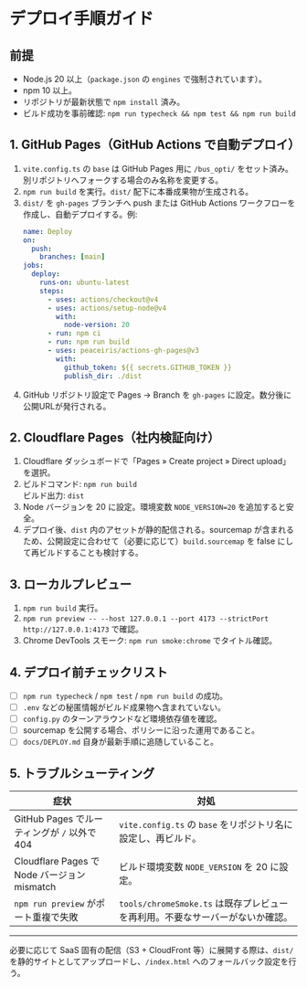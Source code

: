 <!--
  docs/DEPLOY.md
  Purpose: Document repeatable steps for deploying the app to static hosting platforms.
  Scope: GitHub Pages / Cloudflare Pages（社内検証向け） / ローカル preview。
-->

# デプロイ手順ガイド

## 前提
- Node.js 20 以上（`package.json` の `engines` で強制されています）。
- npm 10 以上。
- リポジトリが最新状態で `npm install` 済み。
- ビルド成功を事前確認: `npm run typecheck && npm test && npm run build`

## 1. GitHub Pages（GitHub Actions で自動デプロイ）

1. `vite.config.ts` の `base` は GitHub Pages 用に `/bus_opti/` をセット済み。別リポジトリへフォークする場合のみ名称を変更する。
2. `npm run build` を実行。`dist/` 配下に本番成果物が生成される。
3. `dist/` を `gh-pages` ブランチへ push または GitHub Actions ワークフローを作成し、自動デプロイする。例:
   ```yaml
   name: Deploy
   on:
     push:
       branches: [main]
   jobs:
     deploy:
       runs-on: ubuntu-latest
       steps:
         - uses: actions/checkout@v4
         - uses: actions/setup-node@v4
           with:
             node-version: 20
         - run: npm ci
         - run: npm run build
         - uses: peaceiris/actions-gh-pages@v3
           with:
             github_token: ${{ secrets.GITHUB_TOKEN }}
             publish_dir: ./dist
   ```
4. GitHub リポジトリ設定で Pages → Branch を `gh-pages` に設定。数分後に公開URLが発行される。

## 2. Cloudflare Pages（社内検証向け）

1. Cloudflare ダッシュボードで「Pages » Create project » Direct upload」を選択。
2. ビルドコマンド: `npm run build`  
   ビルド出力: `dist`
3. Node バージョンを 20 に設定。環境変数 `NODE_VERSION=20` を追加すると安全。
4. デプロイ後、`dist` 内のアセットが静的配信される。sourcemap が含まれるため、公開設定に合わせて（必要に応じて）`build.sourcemap` を false にして再ビルドすることも検討する。

## 3. ローカルプレビュー

1. `npm run build` 実行。
2. `npm run preview -- --host 127.0.0.1 --port 4173 --strictPort`  
   `http://127.0.0.1:4173` で確認。
3. Chrome DevTools スモーク: `npm run smoke:chrome` でタイトル確認。

## 4. デプロイ前チェックリスト

- [ ] `npm run typecheck` / `npm test` / `npm run build` の成功。
- [ ] `.env` などの秘匿情報がビルド成果物へ含まれていない。
- [ ] `config.py` のターンアラウンドなど環境依存値を確認。
- [ ] sourcemap を公開する場合、ポリシーに沿った運用であること。
- [ ] `docs/DEPLOY.md` 自身が最新手順に追随していること。

## 5. トラブルシューティング

| 症状 | 対処 |
| ---- | ---- |
| GitHub Pages でルーティングが `/` 以外で404 | `vite.config.ts` の `base` をリポジトリ名に設定し、再ビルド。 |
| Cloudflare Pages で Node バージョン mismatch | ビルド環境変数 `NODE_VERSION` を 20 に設定。 |
| `npm run preview` がポート重複で失敗 | `tools/chromeSmoke.ts` は既存プレビューを再利用。不要なサーバーがないか確認。 |

---

必要に応じて SaaS 固有の配信（S3 + CloudFront 等）に展開する際は、`dist/` を静的サイトとしてアップロードし、`/index.html` へのフォールバック設定を行う。
